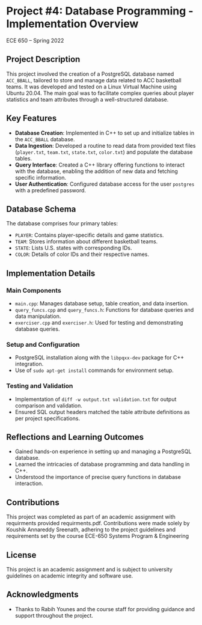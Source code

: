 # Project #4: Database Programming - Implementation Overview
ECE 650 – Spring 2022

## Project Description
This project involved the creation of a PostgreSQL database named `ACC_BBALL`, tailored to store and manage data related to ACC basketball teams. It was developed and tested on a Linux Virtual Machine using Ubuntu 20.04. The main goal was to facilitate complex queries about player statistics and team attributes through a well-structured database.

## Key Features
- **Database Creation**: Implemented in C++ to set up and initialize tables in the `ACC_BBALL` database.
- **Data Ingestion**: Developed a routine to read data from provided text files (`player.txt`, `team.txt`, `state.txt`, `color.txt`) and populate the database tables.
- **Query Interface**: Created a C++ library offering functions to interact with the database, enabling the addition of new data and fetching specific information.
- **User Authentication**: Configured database access for the user `postgres` with a predefined password.

## Database Schema
The database comprises four primary tables:
- `PLAYER`: Contains player-specific details and game statistics.
- `TEAM`: Stores information about different basketball teams.
- `STATE`: Lists U.S. states with corresponding IDs.
- `COLOR`: Details of color IDs and their respective names.

## Implementation Details
### Main Components
- `main.cpp`: Manages database setup, table creation, and data insertion.
- `query_funcs.cpp` and `query_funcs.h`: Functions for database queries and data manipulation.
- `exerciser.cpp` and `exerciser.h`: Used for testing and demonstrating database queries.

### Setup and Configuration
- PostgreSQL installation along with the `libpqxx-dev` package for C++ integration.
- Use of `sudo apt-get install` commands for environment setup.

### Testing and Validation
- Implementation of `diff -w output.txt validation.txt` for output comparison and validation.
- Ensured SQL output headers matched the table attribute definitions as per project specifications.

## Reflections and Learning Outcomes
- Gained hands-on experience in setting up and managing a PostgreSQL database.
- Learned the intricacies of database programming and data handling in C++.
- Understood the importance of precise query functions in database interaction.

## Contributions

This project was completed as part of an academic assignment with requirments provided requirments.pdf. Contributions were made solely by Koushik Annareddy Sreenath, adhering to the project guidelines and requirements set by the course ECE-650 Systems Program & Engineering

## License

This project is an academic assignment and is subject to university guidelines on academic integrity and software use.

## Acknowledgments

- Thanks to Rabih Younes and the course staff for providing guidance and support throughout the project.
